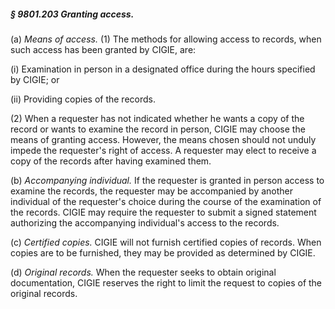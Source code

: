##### § 9801.203 Granting access. #####

(a) *Means of access.* (1) The methods for allowing access to records, when such access has been granted by CIGIE, are:

(i) Examination in person in a designated office during the hours specified by CIGIE; or

(ii) Providing copies of the records.

(2) When a requester has not indicated whether he wants a copy of the record or wants to examine the record in person, CIGIE may choose the means of granting access. However, the means chosen should not unduly impede the requester's right of access. A requester may elect to receive a copy of the records after having examined them.

(b) *Accompanying individual.* If the requester is granted in person access to examine the records, the requester may be accompanied by another individual of the requester's choice during the course of the examination of the records. CIGIE may require the requester to submit a signed statement authorizing the accompanying individual's access to the records.

(c) *Certified copies.* CIGIE will not furnish certified copies of records. When copies are to be furnished, they may be provided as determined by CIGIE.

(d) *Original records.* When the requester seeks to obtain original documentation, CIGIE reserves the right to limit the request to copies of the original records.